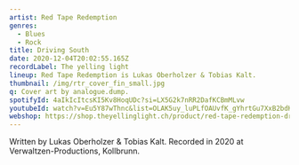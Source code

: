 ```yaml
---
artist: Red Tape Redemption
genres:
  - Blues
  - Rock
title: Driving South
date: 2020-12-04T20:02:55.165Z
recordLabel: The yelling light
lineup: Red Tape Redemption is Lukas Oberholzer & Tobias Kalt.
thumbnail: /img/rtr_cover_fin_small.jpg
q: Cover art by analogue.dump.
spotifyId: 4aIkIcItcsKI5Kv8HoqUDc?si=LX5G2k7nRR2DafKCBmMLvw
youtubeId: watch?v=Eu5Y87wThnc&list=OLAK5uy_luPLfOAUvfK_gYhrtGu7XxB2bdK1FhXUs
webshop: https://shop.theyellinglight.ch/product/red-tape-redemption-driving-south/
---
```

Written by Lukas Oberholzer & Tobias Kalt. Recorded in 2020 at Verwaltzen-Productions, Kollbrunn.